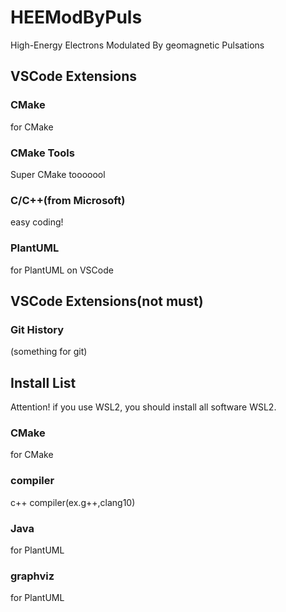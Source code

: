 # HEEModByPuls
High-Energy Electrons Modulated By geomagnetic Pulsations

## VSCode Extensions
### CMake
for CMake
### CMake Tools
Super CMake tooooool
### C/C++(from Microsoft)
easy coding!
### PlantUML
for PlantUML on VSCode


## VSCode Extensions(not must)
### Git History
(something for git)

## Install List
Attention! if you use WSL2, you should install all software  WSL2.
### CMake
  for CMake
### compiler 
  c++ compiler(ex.g++,clang10)
### Java
  for PlantUML
### graphviz
  for PlantUML
